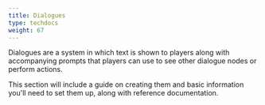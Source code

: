 ```yaml
---
title: Dialogues
type: techdocs
weight: 67
---
```


Dialogues are a system in which text is shown to players along with accompanying
prompts that players can use to see other dialogue nodes or perform actions.
  
This section will include a guide on creating them and basic information you'll
need to set them up, along with reference documentation.